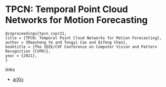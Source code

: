 # TPCN: Temporal Point Cloud Networks for Motion Forecasting

```
@inproceedings{tpcn_cvpr21,
title = {TPCN: Temporal Point Cloud Networks for Motion Forecasting},
author = {Maosheng Ye and Tongyi Cao and Qifeng Chen},
booktitle = {The IEEE/CVF Conference on Computer Vision and Pattern Recognition (CVPR)},
year = {2021},
}
```

links
- [arXiv](https://arxiv.org/abs/2103.03067)
